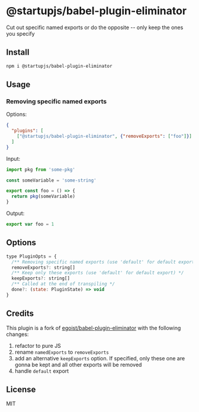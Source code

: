 # @startupjs/babel-plugin-eliminator

Cut out specific named exports or do the opposite -- only keep the ones you specify

## Install

```bash
npm i @startupjs/babel-plugin-eliminator
```

## Usage

### Removing specific named exports

Options:

```json
{
  "plugins": [
    ["@startupjs/babel-plugin-eliminator", {"removeExports": ["foo"]}]
  ]
}
```

Input:

```js
import pkg from 'some-pkg'

const someVariable = 'some-string'

export const foo = () => {
  return pkg(someVariable)
}
```

Output:

```js
export var foo = 1
```

## Options

```js
type PluginOpts = {
  /** Removing specific named exports (use 'default' for default export) */
  removeExports?: string[]
  /** Keep only these exports (use 'default' for default export) */
  keepExports?: string[]
  /** Called at the end of transpiling */
  done?: (state: PluginState) => void
}
```

## Credits

This plugin is a fork of [egoist/babel-plugin-eliminator](https://github.com/egoist/babel-plugin-eliminator) with the following changes:

1. refactor to pure JS
2. rename `namedExports` to `removeExports`
3. add an alternative `keepExports` option. If specified, only these one are gonna be kept and all other exports will be removed
4. handle `default` export

## License

MIT
